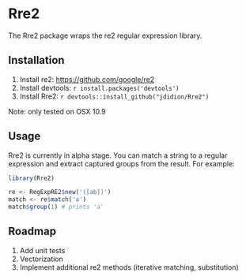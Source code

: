 # Rre2

The Rre2 package wraps the re2 regular expression library.

## Installation

1. Install re2: https://github.com/google/re2
2. Install devtools: `r install.packages('devtools')`
3. Install Rre2: `r devtools::install_github("jdidion/Rre2")`

Note: only tested on OSX 10.9

## Usage

Rre2 is currently in alpha stage. You can match a string to a regular expression and extract captured groups from the result. For example:

```r
library(Rre2)

re <- RegExpRE2$new('([ab])')
match <- re$match('a')
match$group(1) # prints 'a'
```
## Roadmap

1. Add unit tests
2. Vectorization
3. Implement additional re2 methods (iterative matching, substitution)